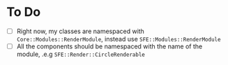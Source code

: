 # To Do

- [ ] Right now, my classes are namespaced with `Core::Modules::RenderModule`, instead use `SFE::Modules::RenderModule`
- [ ] All the components should be namespaced with the name of the module, .e.g `SFE::Render::CircleRenderable`
